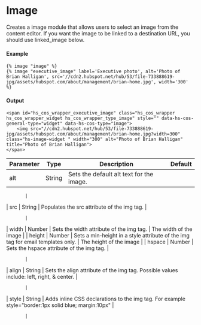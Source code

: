 # Image
Creates a image module that allows users to select an image from the content editor. If you want the image to be linked to a destination URL, you should use linked\_image below.

#### Example
```jinja2
{% image "image" %}
{% image "executive_image" label='Executive photo', alt='Photo of Brian Halligan', src='//cdn2.hubspot.net/hub/53/file-733888619-jpg/assets/hubspot.com/about/management/brian-home.jpg', width='300' %}
```

#### Output
```jinja2
<span id="hs_cos_wrapper_executive_image" class="hs_cos_wrapper hs_cos_wrapper_widget hs_cos_wrapper_type_image" style="" data-hs-cos-general-type="widget" data-hs-cos-type="image">
    <img src="//cdn2.hubspot.net/hub/53/file-733888619-jpg/assets/hubspot.com/about/management/brian-home.jpg?width=300" class="hs-image-widget " width="300" alt="Photo of Brian Halligan" title="Photo of Brian Halligan">
</span>
```

| Parameter | Type | Description | Default | 
|  ------  |  ------  |  ------  |  ------  | 
| alt | String | Sets the default alt text for the image. | 
           
           | 
| src | String | Populates the src attribute of the img tag. | 
           
           | 
| width | Number | Sets the width attribute of the img tag. | The width of the image | 
| height | Number | Sets a min-height in a style attribute of the img tag for email templates only. | The height of the image | 
| hspace | Number | Sets the hspace attribute of the img tag. | 
           
           | 
| align | String | Sets the align attribute of the img tag. Possible values include: left, right, & center. | 
           
           | 
| style | String | Adds inline CSS declarations to the img tag. For example style="border:1px solid blue; margin:10px" | 
           
           | 

